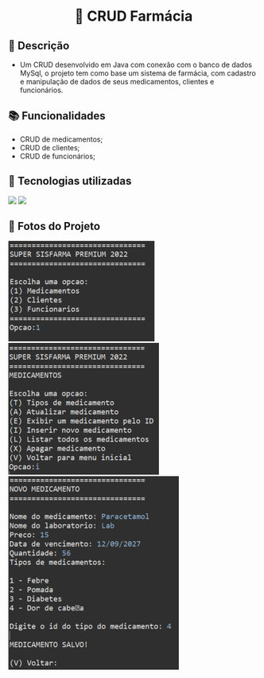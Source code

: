 <h1 align="center">💊 CRUD Farmácia</h1>

## :memo: Descrição
* Um CRUD desenvolvido em Java com conexão com o banco de dados MySql, o projeto tem como base um sistema de farmácia, com cadastro e manipulação de dados de seus medicamentos, clientes e funcionários. 
## :books: Funcionalidades
* CRUD de medicamentos;
* CRUD de clientes;
* CRUD de funcionários;

## :wrench: Tecnologias utilizadas
<div>
  <img src="https://img.shields.io/badge/Java-ED8B00?style=for-the-badge&logo=java&logoColor=white"/>
  <img src="https://img.shields.io/badge/MySQL-005C84?style=for-the-badge&logo=mysql&logoColor=white"/>
<div>

## 📸 Fotos do Projeto

<div>
  <img src="fotosProjeto\menuInicial.PNG" />
  <img src="fotosProjeto\menuMedicamento.PNG" />
  <img src="fotosProjeto\inserirMedicamento.PNG" />

<div>
 
